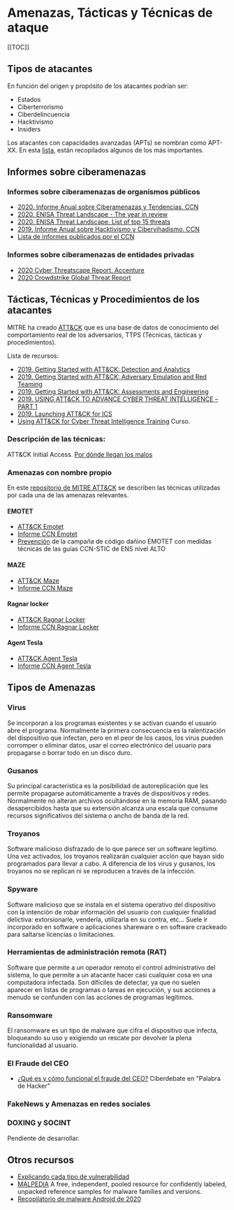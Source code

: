 # Amenazas, Tácticas y Técnicas de ataque

[[TOC]]

## Tipos de atacantes
En función del origen y propósito de los atacantes podrían ser:
* Estados
* Ciberterrorismo
* Ciberdelincuencia
* Hacktivismo
* Insiders

Los atacantes con capacidades avanzadas (APTs) se nombran como APT-XX. En esta [lista](https://attack.mitre.org/groups/), están recopilados algunos de los más importantes.

## Informes sobre ciberamenazas

### Informes sobre ciberamenazas de organismos públicos
- [2020. Informe Anual sobre Ciberamenazas y Tendencias. CCN](https://www.ccn-cert.cni.es/informes/informes-ccn-cert-publicos/5377-ccn-cert-ia-13-20-ciberamenazas-y-tendencias-edicion-2020/file.html)
- [2020. ENISA Threat Landscape - The year in review](https://www.enisa.europa.eu/publications/year-in-review/at_download/fullReport)
- [2020. ENISA Threat Landscape. List of top 15 threats](https://www.enisa.europa.eu/publications/enisa-threat-landscape-2020-list-of-top-15-threats/at_download/fullReport)
- [2019. Informe Anual sobre Hacktivismo y Ciberyihadismo. CCN](https://www.ccn-cert.cni.es/informes/informes-ccn-cert-publicos/4714-ccn-cert-ia-04-20-informe-anual-2019-hactivismo-y-ciberyihadismo-1/file.html)
- [Lista de informes publicados por el CCN](https://www.ccn-cert.cni.es/informes/informes-ccn-cert-publicos.html?limit=100)

### Informes sobre ciberamenazas de entidades privadas
- [2020 Cyber Threatscape Report. Accenture](https://www.accenture.com/_acnmedia/PDF-136/Accenture-2020-Cyber-Threatscape-Full-Report.pdf)
- [2020 Crowdstrike Global Threat Report](https://www.crowdstrike.com/resources/reports/2020-crowdstrike-global-threat-report/)


## Tácticas, Técnicas y Procedimientos de los atacantes
MITRE ha creado [ATT&CK](https://attack.mitre.org) que es una base de datos de conocimiento del comportamiento real de los adversarios, TTPS (Técnicas, tácticas y procedimientos).

Lista de recursos:
- [2019. Getting Started with ATT&CK: Detection and Analytics](https://medium.com/mitre-attack/getting-started-with-attack-detection-a8e49e4960d0)
- [2019. Getting Started with ATT&CK: Adversary Emulation and Red Teaming](https://medium.com/mitre-attack/getting-started-with-attack-red-29f074ccf7e3)
- [2019. Getting Started with ATT&CK: Assessments and Engineering](https://medium.com/mitre-attack/getting-started-with-attack-assessment-cc0b01769cb4)
- [2019. USING ATT&CK TO ADVANCE CYBER THREAT INTELLIGENCE – PART 1](https://www.mitre.org/capabilities/cybersecurity/overview/cybersecurity-blog/using-attck-to-advance-cyber-threat)
- [2019. Launching ATT&CK for ICS](https://medium.com/mitre-attack/launching-attack-for-ics-2be4d2fb9b8)
- [Using ATT&CK for Cyber Threat Intelligence Training](https://attack.mitre.org/resources/training/cti/) Curso.

 ### Descripción de las técnicas:
 ATT&CK Initial Access. [Por dónde llegan los malos](https://attack.mitre.org/tactics/TA0001/)

### Amenazas con nombre propio
En este [repositorio de MITRE ATT&CK](https://attack.mitre.org/software/) se describen las técnicas utilizadas por cada una de las amenazas relevantes.

#### EMOTET
- [ATT&CK Emotet](https://attack.mitre.org/software/S0367/)
- [Informe CCN Emotet](https://www.ccn-cert.cni.es/informes/informes-ccn-cert-publicos/4183-ccn-cert-id-23-19-emotet/file.html)
- [Prevención](https://www.ccn-cert.cni.es/informes/informes-ccn-cert-publicos/4119-ccn-cert-ia-51-19-prevencion-de-la-campana-de-codigo-danino-emotet-con-medidas-tecnicas-de-las-guias-ccn-stic-de-ens-nivel-alto-1/file.html) de la campaña de código dañino EMOTET con medidas técnicas de las guías CCN-STIC de ENS nivel ALTO

#### MAZE
- [ATT&CK Maze](https://attack.mitre.org/software/S0449/)
- [Informe CCN Maze](https://www.ccn-cert.cni.es/informes/informes-ccn-cert-publicos/4976-ccn-cert-id-14-20-maze-1/file.html)

#### Ragnar locker
- [ATT&CK Ragnar Locker](https://attack.mitre.org/software/S0481/)
- [Informe CCN Ragnar Locker](https://www.ccn-cert.cni.es/informes/informes-ccn-cert-publicos/4811-ccn-cert-id-11-20-ragnar-locker/file.html)

#### Agent Tesla
- [ATT&CK Agent Tesla](https://attack.mitre.org/software/S0331/)
- [Informe CCN Agent Tesla](https://www.ccn-cert.cni.es/informes/informes-ccn-cert-publicos/4744-ccn-cert-id-06-20-agent-tesla/file.html)

## Tipos de Amenazas

### Virus

Se incorporan a los programas existentes y se activan cuando el usuario abre el programa. Normalmente la primera consecuencia es la ralentización 
del dispositivo que infectan, pero en el peor de los casos, los virus pueden corromper o eliminar datos, usar el correo electrónico del usuario 
para propagarse o borrar todo en un disco duro.

### Gusanos

Su principal característica es la posibilidad de autoreplicación que les permite propagarse automáticamente a través de dispositivos y redes. 
Normalmente no alteran archivos ocultándose en la memoria RAM, pasando desapercibidos hasta que su extensión alcanza una escala que consume recursos
 significativos del sistema o ancho de banda de la red.
 
### Troyanos

Software malicioso disfrazado de lo que parece ser un software legítimo. Una vez activados, los troyanos realizarán cualquier acción que hayan sido
programados para llevar a cabo. A diferencia de los virus y gusanos, los troyanos no se replican ni se reproducen a través de la infección.

### Spyware

Software malicioso que se instala en el sistema operativo del dispositivo con la intención de robar información del usuario con cualquier finalidad
delictiva: extorsionarle, venderla, utilizarla en su contra, etc… Suele ir incorporado en software o aplicaciones shareware o en software crackeado
para saltarse licencias o limitaciones.

### Herramientas de administración remota (RAT)

Software que permite a un operador remoto el control administrativo del sistema, lo que permite a un atacante hacer casi cualquier cosa en una
computadora infectada. Son difíciles de detectar, ya que no suelen aparecer en listas de programas o tareas en ejecución, y sus acciones a
menudo se confunden con las acciones de programas legítimos.

### Ransomware

El ransomware es un tipo de malware que cifra el dispositivo que infecta, bloqueando su uso y exigiendo un rescate por devolver la plena
funcionalidad al usuario.

### El Fraude del CEO
- [¿Qué es y cómo funcional el fraude del CEO?](https://www.yolandacorral.com/ciberdebate-estafa-del-ceo/) Ciberdebate en "Palabra de Hacker"

### FakeNews y Amenazas en redes sociales

### DOXING y SOCINT
Pendiente de desarrollar.


## Otros recursos
- [Explicando cada tipo de vulnerabilidad](https://www.hacksplaining.com/lessons)
- [MALPEDIA](https://malpedia.caad.fkie.fraunhofer.de/) A free, independent, pooled resource for confidently labeled, unpacked reference samples for malware families and versions.
- [Recopilatorio de malware Android de 2020](https://github.com/sk3ptre/AndroidMalware_2020)




